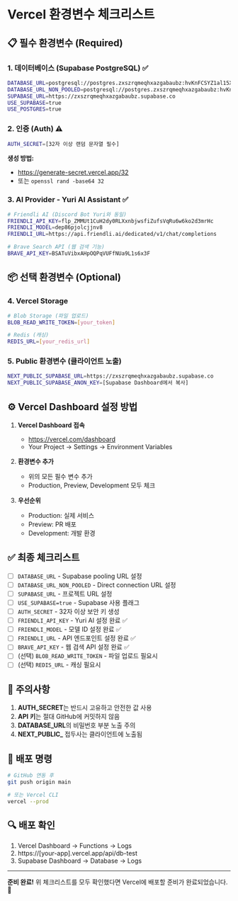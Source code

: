# Vercel 환경변수 체크리스트

## 📋 필수 환경변수 (Required)

### 1. 데이터베이스 (Supabase PostgreSQL) ✅
```bash
DATABASE_URL=postgresql://postgres.zxszrqmeqhxazgabaubz:hvKnFCSYZ1al15X6@aws-1-ap-northeast-2.pooler.supabase.com:6543/postgres?pgbouncer=true
DATABASE_URL_NON_POOLED=postgresql://postgres.zxszrqmeqhxazgabaubz:hvKnFCSYZ1al15X6@aws-1-ap-northeast-2.pooler.supabase.com:5432/postgres
SUPABASE_URL=https://zxszrqmeqhxazgabaubz.supabase.co
USE_SUPABASE=true
USE_POSTGRES=true
```

### 2. 인증 (Auth) ⚠️
```bash
AUTH_SECRET=[32자 이상 랜덤 문자열 필수]
```
**생성 방법:**
- https://generate-secret.vercel.app/32 
- 또는 `openssl rand -base64 32`

### 3. AI Provider - Yuri AI Assistant ✅
```bash
# Friendli AI (Discord Bot Yuri와 동일)
FRIENDLI_API_KEY=flp_ZMMUt1CuH2dy0RLXxnbjwsfiZufsVqRu6w6ko2d3mrHc
FRIENDLI_MODEL=dep86pjolcjjnv8
FRIENDLI_URL=https://api.friendli.ai/dedicated/v1/chat/completions

# Brave Search API (웹 검색 기능)
BRAVE_API_KEY=BSATuVibxAHpOQPqVUFfNUa9L1s6x3F
```

## 📦 선택 환경변수 (Optional)

### 4. Vercel Storage
```bash
# Blob Storage (파일 업로드)
BLOB_READ_WRITE_TOKEN=[your_token]

# Redis (캐싱)
REDIS_URL=[your_redis_url]
```

### 5. Public 환경변수 (클라이언트 노출)
```bash
NEXT_PUBLIC_SUPABASE_URL=https://zxszrqmeqhxazgabaubz.supabase.co
NEXT_PUBLIC_SUPABASE_ANON_KEY=[Supabase Dashboard에서 복사]
```

## ⚙️ Vercel Dashboard 설정 방법

1. **Vercel Dashboard 접속**
   - https://vercel.com/dashboard
   - Your Project → Settings → Environment Variables

2. **환경변수 추가**
   - 위의 모든 필수 변수 추가
   - Production, Preview, Development 모두 체크

3. **우선순위**
   - Production: 실제 서비스
   - Preview: PR 배포
   - Development: 개발 환경

## ✅ 최종 체크리스트

- [ ] `DATABASE_URL` - Supabase pooling URL 설정
- [ ] `DATABASE_URL_NON_POOLED` - Direct connection URL 설정  
- [ ] `SUPABASE_URL` - 프로젝트 URL 설정
- [ ] `USE_SUPABASE=true` - Supabase 사용 플래그
- [ ] `AUTH_SECRET` - 32자 이상 보안 키 생성
- [ ] `FRIENDLI_API_KEY` - Yuri AI 설정 완료 ✅
- [ ] `FRIENDLI_MODEL` - 모델 ID 설정 완료 ✅
- [ ] `FRIENDLI_URL` - API 엔드포인트 설정 완료 ✅
- [ ] `BRAVE_API_KEY` - 웹 검색 API 설정 완료 ✅
- [ ] (선택) `BLOB_READ_WRITE_TOKEN` - 파일 업로드 필요시
- [ ] (선택) `REDIS_URL` - 캐싱 필요시

## 🚨 주의사항

1. **AUTH_SECRET**는 반드시 고유하고 안전한 값 사용
2. **API 키**는 절대 GitHub에 커밋하지 않음
3. **DATABASE_URL**의 비밀번호 부분 노출 주의
4. **NEXT_PUBLIC_** 접두사는 클라이언트에 노출됨

## 📝 배포 명령

```bash
# GitHub 연동 후
git push origin main

# 또는 Vercel CLI
vercel --prod
```

## 🔍 배포 확인

1. Vercel Dashboard → Functions → Logs
2. https://[your-app].vercel.app/api/db-test
3. Supabase Dashboard → Database → Logs

---

**준비 완료!** 위 체크리스트를 모두 확인했다면 Vercel에 배포할 준비가 완료되었습니다. 🚀